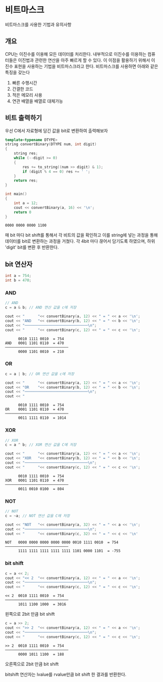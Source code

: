 # 비트마스크

비트마스크를 사용한 기법과 유의사항

## 개요

CPU는 이진수를 이용해 모든 데이터를 처리한다. 내부적으로 이진수를 이용하는 컴퓨터들은 이진법과 관련한 연산을 아주 빠르게 할 수 있다. 이 이점을 활용하기 위해서 이진수 표현을 사용하는 기법을 비트마스크라고 한다. 비트마스크를 사용하면 아래와 같은 특징을 갖는다

1. 빠른 수행시간
1. 간결한 코드
1. 적은 메모리 사용
1. 연관 배열을 배열로 대체가능


## 비트 출력하기
우선 C에서 자료형에 담긴 값을 bit로 변환하여 출력해보자

``` cpp
template<typename DTYPE>
string convertBinary(DTYPE num, int digit)
{
    string res;
    while (--digit >= 0)
    {
        res += to_string((num >> digit) & 1);
        if (digit % 4 == 0) res += ' ';
    }
    return res;
}

int main()
{
    int a = 12;
    cout << convertBinary(a, 16) << '\n';
    return 0
}

```

```
0000 0000 0000 1100
```

매 bit 마다 bit shift를 통해서 각 비트의 값을 확인하고 이를 string에 넣는 과정을 통해 데이터를 bit로 변환하는 과정을 거쳤다. 각 4bit 마다 끊어서 담기도록 하였으며, 하위 'digit' bit를 변환 후 반환한다.


## bit 연산자

``` cpp
int a = 754;
int b = 470;
```


### AND
```cpp
// AND
c = a & b; // AND 연산 값을 c에 저장

cout << "      "<< convertBinary(a, 12) << " = " << a << '\n';
cout << "AND   "<< convertBinary(b, 12) << " = " << b << '\n';
cout << "─────────────────────────────\n";
cout << "      "<< convertBinary(c, 12) << " = " << c << '\n';
```
```
      0010 1111 0010  = 754
AND   0001 1101 0110  = 470
─────────────────────────────
      0000 1101 0010  = 210
```

### OR
```cpp
c = a | b; // OR 연산 값을 c에 저장

cout << "      "<< convertBinary(a, 12) << " = " << a << '\n';
cout << "OR    "<< convertBinary(b, 12) << " = " << b << '\n';
cout << "─────────────────────────────\n";
cout << "  
```
```
      0010 1111 0010  = 754
OR    0001 1101 0110  = 470
─────────────────────────────
      0011 1111 0110  = 1014
```

### XOR
```cpp
// XOR
c = a ^ b; // XOR 연산 값을 C에 저장

cout << "      "<< convertBinary(a, 12) << " = " << a << '\n';
cout << "XOR   "<< convertBinary(b, 12) << " = " << b << '\n';
cout << "─────────────────────────────\n";
cout << "      "<< convertBinary(c, 12) << " = " << c << '\n';
```
```
      0010 1111 0010  = 754
XOR   0001 1101 0110  = 470
─────────────────────────────
      0011 0010 0100  = 804
```

### NOT
```cpp
// NOT
c = ~a; // NOT 연산 값을 C에 저장

cout << "NOT   "<< convertBinary(a, 32) << " = " << a << '\n';
cout << "─────────────────────────────\n";
cout << "      "<< convertBinary(c, 32) << " = " << c << '\n'
```
```
NOT   0000 0000 0000 0000 0000 0010 1111 0010  = 754
─────────────────────────────
      1111 1111 1111 1111 1111 1101 0000 1101  = -755
```

### bit shift
```cpp
c = a << 2;
cout << "<< 2  "<< convertBinary(a, 12) << " = " << a << '\n';
cout << "─────────────────────────────\n";
cout << "      "<< convertBinary(c, 12) << " = " << c << '\n';
```
```
<< 2  0010 1111 0010  = 754
─────────────────────────────
      1011 1100 1000  = 3016
```
왼쪽으로 2bit 만큼 bit shift


```cpp
c = a >> 2;
cout << ">> 2  "<< convertBinary(a, 12) << " = " << a << '\n';
cout << "─────────────────────────────\n";
cout << "      "<< convertBinary(c, 12) << " = " << c << '\n';
```
```
>> 2  0010 1111 0010  = 754
─────────────────────────────
      0000 1011 1100  = 188
```
오른쪽으로 2bit 만큼 bit shift

bitshift 연산자는 lvalue를 rvalue만큼 bit shift 한 결과를 반환한다.

